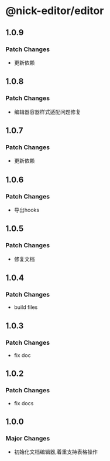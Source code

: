 # @nick-editor/editor

## 1.0.9

### Patch Changes

- 更新依赖

## 1.0.8

### Patch Changes

- 编辑器容器样式适配问题修复

## 1.0.7

### Patch Changes

- 更新依赖

## 1.0.6

### Patch Changes

- 导出hooks

## 1.0.5

### Patch Changes

- 修复文档

## 1.0.4

### Patch Changes

- build files

## 1.0.3

### Patch Changes

- fix doc

## 1.0.2

### Patch Changes

- fix docs

## 1.0.0

### Major Changes

- 初始化文档编辑器,着重支持表格操作
